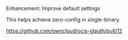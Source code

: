 Enhancement: Improve default settings

This helps achieve zero-config in single-binary.

https://github.com/owncloud/ocis-glauth/pull/12
